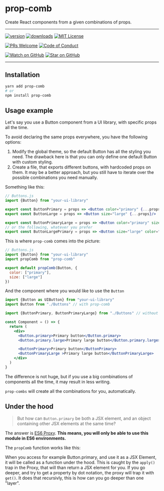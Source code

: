 # prop-comb

Create React components from a given combinations of props.

---


[![version][version-badge]][package] [![downloads][downloads-badge]][npmtrends] [![MIT License][license-badge]][license]

[![PRs Welcome][prs-badge]][prs] [![Code of Conduct][coc-badge]][coc]

[![Watch on GitHub][github-watch-badge]][github-watch]
[![Star on GitHub][github-star-badge]][github-star]


---

## Installation

```sh
yarn add prop-comb
# or
npm install prop-comb
```
 

## Usage example

Let's say you use a Button component from a UI library, with specific props all the time.

To avoid declaring the same props everywhere, you have the following options:

1. Modify the global theme, so the default Button has all the styling you need.
   The drawback here is that you can only define one default Button with custom styling.
2. Create a file, that exports different buttons, with hardcoded props on them.
   It may be a better approach, but you still have to iterate over the possible combinations you need manually.

Something like this:
```jsx
// Buttons.js
import {Button} from "your-ui-library"

export const ButtonPrimary = props => <Button color="primary" {...props}/>
export const ButtonLarge = props => <Button size="large" {...props}/>

export const ButtonPrimaryLarge = props => <Button color="primary" size="large" {...props}/>
// or the following, whatever you prefer
export const ButtonLargePrimary = props => <Button size="large" color="primary" {...props}/>
```

This is where `prop-comb` comes into the picture:

```js
// Buttons.js
import {Button} from "your-ui-library"
import propComb from "prop-comb"

export default propComb(Button, {
  color: ["primary"],
  size: ["large"]
})
```


And the component where you would like to use the `Button`

```jsx
import {Button as UIButton} from "your-ui-library"
import Button from "./Buttons" // with prop-comb

import {ButtonPrimary, ButtonPrimaryLarge} from "./Buttons" // without prop-comb

const Component = () => {
  return (
    <div>
      <Button.primary>Primary button</Button.primary>
      <Button.primary.large>Primary large button</Button.primary.large>

      <ButtonPrimary>Primary button</ButtonPrimary>
      <ButtonPrimaryLarge >Primary large button</ButtonPrimaryLarge>
    </div>
  )
}
```

The difference is not huge, but if you use a big combinations of components all the time, it may result in less writing.

`prop-combs` will create all the combinations for you, automatically.


## Under the hood

> But how can `Button.primary` be both a JSX element, and an object containing other JSX elements at the same time?

The answer is [ES6 Proxy](https://developer.mozilla.org/en-US/docs/Web/JavaScript/Reference/Global_Objects/Proxy). **This means, you will only be able to use this module in ES6 environments.**

The `propComb` function works like this:

When you access for example Button.primary, and use it as a JSX Element, it will be called as a function under the hood. This is caught by the `apply()` trap in the Proxy, that will than return a JSX element for you. If you go deeper, and try to get a property by dot notation, the proxy will trap it with `get()`. It does that recursivly, this is how can you go deeper than one "layer".


[version-badge]:
  https://img.shields.io/npm/v/prop-comb.svg?style=flat-square
[package]: https://www.npmjs.com/package/prop-comb
[downloads-badge]:
  https://img.shields.io/npm/dm/prop-comb.svg?style=flat-square

[npm]: https://www.npmjs.com/
[node]: https://nodejs.org

[npmtrends]: http://www.npmtrends.com/prop-comb
[license-badge]:
  https://img.shields.io/npm/l/prop-comb.svg?style=flat-square
[license]:
  https://github.com/balazsorban44/prop-comb/blob/master/LICENSE
[prs-badge]:
  https://img.shields.io/badge/PRs-welcome-brightgreen.svg?style=flat-square
[prs]: http://makeapullrequest.com
[coc-badge]:
  https://img.shields.io/badge/code%20of-conduct-ff69b4.svg?style=flat-square
[coc]:
  https://github.com/balazsorban44/prop-comb/blob/master/CODE_OF_CONDUCT.md
[github-watch-badge]:
  https://img.shields.io/github/watchers/balazsorban44/prop-comb.svg?style=social
[github-watch]: https://github.com/balazsorban44/prop-comb/watchers
[github-star-badge]:
  https://img.shields.io/github/stars/balazsorban44/prop-comb.svg?style=social
[github-star]: https://github.com/balazsorban44/prop-comb/stargazers